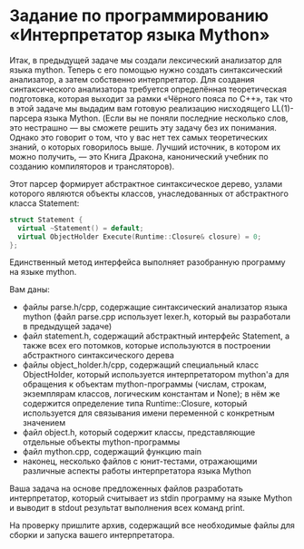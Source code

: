 # Задание по программированию «Интерпретатор языка Mython»

Итак, в предыдущей задаче мы создали лексический анализатор для языка mython. Теперь с его помощью нужно создать синтаксический анализатор, а затем собственно интерпретатор. Для создания синтаксического анализатора требуется определённая теоретическая подготовка, которая выходит за рамки «Чёрного пояса по C++», так что в этой задаче мы выдадим вам готовую реализацию нисходящего LL(1)-парсера языка Mython. (Если вы не поняли последние несколько слов, это нестрашно — вы сможете решить эту задачу без их понимания. Однако это говорит о том, что у вас нет тех самых теоретических знаний, о которых говорилось выше. Лучший источник, в котором их можно получить, — это Книга Дракона, канонический учебник по созданию компиляторов и трансляторов).

Этот парсер формирует абстрактное синтаксическое дерево, узлами которого являются объекты классов, унаследованных от абстрактного класса Statement:
```cpp
struct Statement {
  virtual ~Statement() = default;
  virtual ObjectHolder Execute(Runtime::Closure& closure) = 0;
};
```

Единственный метод интерфейса выполняет разобранную программу на языке mython.

Вам даны:
- файлы parse.h/cpp, содержащие синтаксический анализатор языка mython (файл parse.cpp использует lexer.h, который вы разработали в предыдущей задаче)
- файл statement.h, содержащий абстрактный интерфейс Statement, а также всех его потомков, которые используются в построении абстрактного синтаксического дерева
- файлы object_holder.h/cpp, содержащий специальный класс ObjectHolder, который используется интерпретатором mython'а для обращения к объектам mython-программы (числам, строкам, экземплярам классов, логическим константам и None); в нём же содержится определение типа Runtime::Closure, который используется для связывания имени переменной с конкретным значением
- файл object.h, который содержит классы, представляющие отдельные объекты mython-программы
- файл mython.cpp, содержащий функцию main
- наконец, несколько файлов с юнит-тестами, отражающими различные аспекты работы интерпретатора языка Mython

Ваша задача на основе предложенных файлов разработать интерпретатор, который считывает из stdin программу на языке Mython и выводит в stdout результат выполнения всех команд print.

На проверку пришлите архив, содержащий все необходимые файлы для сборки и запуска вашего интерпретатора.
